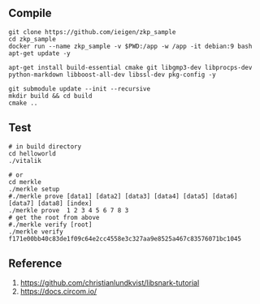 ## Compile
```
git clone https://github.com/ieigen/zkp_sample
cd zkp_sample
docker run --name zkp_sample -v $PWD:/app -w /app -it debian:9 bash
apt-get update -y

apt-get install build-essential cmake git libgmp3-dev libprocps-dev python-markdown libboost-all-dev libssl-dev pkg-config -y

git submodule update --init --recursive
mkdir build && cd build
cmake ..
```

## Test

```
# in build directory
cd helloworld
./vitalik

# or
cd merkle
./merkle setup
#./merkle prove [data1] [data2] [data3] [data4] [data5] [data6] [data7] [data8] [index]
./merkle prove  1 2 3 4 5 6 7 8 3
# get the root from above
#./merkle verify [root]
./merkle verify f171e00bb40c83de1f09c64e2cc4558e3c327aa9e8525a467c83576071bc1045
```

## Reference
1. https://github.com/christianlundkvist/libsnark-tutorial
2. https://docs.circom.io/
